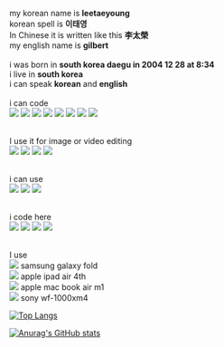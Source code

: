 
my korean name is <strong>leetaeyoung</strong><br> 
korean spell is  <strong>이태영</strong><br>
In Chinese it is written like this  <strong>李太榮</strong><br>
my english name is  <strong>gilbert</strong><br>
<br>
i was born in  <strong>south korea daegu in 2004 12 28 at 8:34</strong><br>
i live in <strong style="">south korea</strong> <br> 
i can speak <strong>korean</strong> and  <strong>english</strong><br>
<br>
i can code <br>
<img src="https://img.shields.io/badge/Python-3776AB?style=flat-square&logo=Python&logoColor=white"/>
<img src="https://img.shields.io/badge/Go-00ADD8?style=flat-square&logo=Go&logoColor=white"/>
<img src="https://img.shields.io/badge/HTML5-E34F26?style=flat-square&logo=HTML5&logoColor=white"/>
<img src="https://img.shields.io/badge/CSS3-1572B6?style=flat-square&logo=CSS3&logoColor=white"/>
<img src="https://img.shields.io/badge/JavaScript-F7DF1E?style=flat-square&logo=JavaScript&logoColor=white"/>
<img src="https://img.shields.io/badge/React-61DAFB?style=flat-square&logo=React&logoColor=white"/>
<img src="https://img.shields.io/badge/Node.js-339933?style=flat-square&logo=Node.js&logoColor=white"/>
<img src="https://img.shields.io/badge/Sass-CC6699?style=flat-square&logo=Sass&logoColor=white"/>

<br>I use it for image or video editing<br>
<img src="https://img.shields.io/badge/Adobe Photoshop-31A8FF?style=flat-square&logo=Adobe Photoshop&logoColor=white"/>
<img src="https://img.shields.io/badge/Adobe Illustrator-FF9A00?style=flat-square&logo=Adobe Illustrator&logoColor=white"/>
<img src="https://img.shields.io/badge/Adobe Premiere Pro-9999FF?style=flat-square&logo=Adobe Premiere Pro&logoColor=white"/>
<img src="https://img.shields.io/badge/Adobe After Effects-9999FF?style=flat-square&logo=Adobe After Effects&logoColor=white"/>

<br>i can use <br>
<img src="https://img.shields.io/badge/Git-F05032?style=flat-square&logo=Git&logoColor=white"/>
<img src="https://img.shields.io/badge/GitHub-181717?style=flat-square&logo=GitHub&logoColor=white"/>
<img src="https://img.shields.io/badge/GitHub Pages-222222?style=flat-square&logo=GitHub Pages&logoColor=white"/>

<br>i code here<br>
<img src="https://img.shields.io/badge/Google Colab-F9AB00?style=flat-square&logo=Google Colab&logoColor=white"/>
<img src="https://img.shields.io/badge/CodePen-000000?style=flat-square&logo=CodePen&logoColor=white"/>
<img src="https://img.shields.io/badge/Visual Studio Code-007ACC?style=flat-square&logo=Visual Studio Code&logoColor=white"/>
<img src="https://img.shields.io/badge/Replit-F26207?style=flat-square&logo=Replit&logoColor=white"/>

<br>I use<br>
<img src="https://img.shields.io/badge/Samsung-000000?style=flat-square&logo=Samsung&logoColor=white"/> samsung galaxy fold <br>
<img src="https://img.shields.io/badge/Apple-000000?style=flat-square&logo=Apple&logoColor=white"/> apple ipad air 4th<br>
<img src="https://img.shields.io/badge/macOS-000000?style=flat-square&logo=macOS&logoColor=white"/> apple mac book air m1<br>
<img src="https://img.shields.io/badge/Sony-000000?style=flat-square&logo=macOS&logoColor=white"/>  sony wf-1000xm4


[![Top Langs](https://github-readme-stats.vercel.app/api/top-langs/?username=leetae04kr)](https://github.com/leetae04kr/github-readme-stats)

[![Anurag's GitHub stats](https://github-readme-stats.vercel.app/api?username=leetae04kr)](https://github.com/leetae04kr/github-readme-stats)

